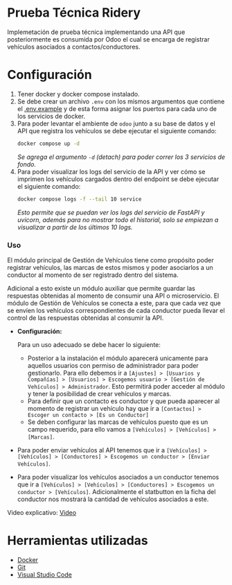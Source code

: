 # Prueba Técnica Ridery

Implemetación de prueba técnica implementando una API que posteriormente es consumida por Odoo el cual se encarga de registrar vehículos asociados a contactos/conductores.

# Configuración

1. Tener docker y docker compose instalado.
2. Se debe crear un archivo `.env` con los mismos argumentos que contiene el [.env.example](https://github.com/VizMan0616/ridery-technical-test/blob/main/.env.example) y de esta forma asignar los puertos para cada uno de los servicios de docker.
3. Para poder levantar el ambiente de `odoo` junto a su base de datos y el API que registra los vehículos se debe ejecutar el siguiente comando:
    ```bash
    docker compose up -d
    ```
    _Se agrega el argumento `-d` (detach) para poder correr los 3 servicios de fondo._
4. Para poder visualizar los logs del servicio de la API y ver cómo se imprimen los vehículos cargados dentro del endpoint se debe ejecutar el siguiente comando:
    ```bash
    docker compose logs -f --tail 10 service
    ```
    _Esto permite que se puedan ver los logs del servicio de FastAPI y uvicorn, además para no mostrar todo el historial, solo se empiezan a visualizar a partir de los últimos 10 logs._

### Uso

El módulo principal de Gestión de Vehículos tiene como propósito poder registrar vehículos, las marcas de estos mismos y poder asociarlos a un conductor al momento de ser registrado dentro del sistema.

Adicional a esto existe un módulo auxiliar que permite guardar las respuestas obtenidas al momento de consumir una API o microservicio. El módulo de Gestión de Vehículos se conecta a este, para que cada vez que se envíen los vehículos correspondientes de cada conductor pueda llevar el control de las respuestas obtenidas al consumir la API.

  - __Configuración:__

    Para un uso adecuado se debe hacer lo siguiente:

    - Posterior a la instalación el módulo aparecerá unicamente para aquellos usuarios con permiso de administrador para poder gestionarlo. Para ello debemos ir a `[Ajustes] > [Usuarios y Compañías] > [Usuarios] > Escogemos usuario > [Gestión de Vehículos] > Administrador`. Esto permitirá poder acceder al módulo y tener la posibilidad de crear vehículos y marcas.
    - Para definir que un contacto es conductor y que pueda aparecer al momento de registrar un vehículo hay que ir a `[Contactos] > Escoger un contacto > [Es un Conductor]`
    - Se deben configurar las marcas de vehículos puesto que es un campo requerido, para ello vamos a `[Vehículos] > [Vehículos] > [Marcas]`.
  - Para poder enviar vehículos al API tenemos que ir a `[Vehículos] > [Vehículos] > [Conductores] > Escogemos un conductor > [Enviar Vehículos]`.
  - Para poder visualizar los vehículos asociados a un conductor tenemos que ir a `[Vehículos] > [Vehículos] > [Conductores] > Escogemos un conductor > [Vehículos]`. Adicionalmente el statbutton en la ficha del conductor nos mostrará la cantidad de vehículos asociados a este.

Video explicativo: [Video](https://komododecks.com/recordings/wqnxshWcLxPspIej33Hv)

# Herramientas utilizadas
  - [Docker](https://www.docker.com/)
  - [Git](https://git-scm.com/)
  - [Visual Studio Code](https://code.visualstudio.com/)